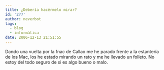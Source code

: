 ```yaml
---
title: ¿Debería hacérmelo mirar?
id: '277'
author: neverbot
tags:
  - blog
  - informática
date: 2006-12-13 21:51:55
---
```


Dando una vuelta por la fnac de Callao me he parado frente a la estantería de los Mac, los he estado mirando un rato y me he llevado un folleto. No estoy del todo seguro de si es algo bueno o malo.
